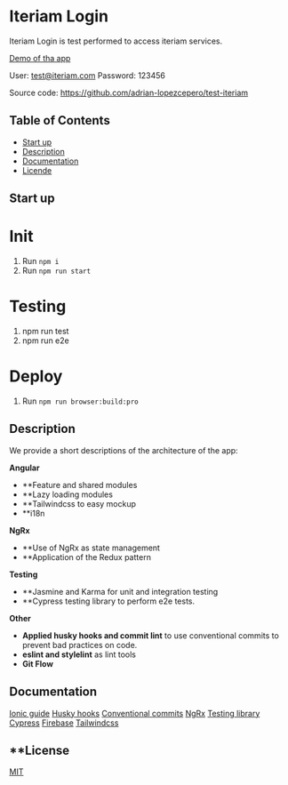 # Iteriam Login

Iteriam Login is test performed to access iteriam services.

[Demo of tha app](https://iteriam-app.web.app/login)

User: test@iteriam.com
Password: 123456

Source code: https://github.com/adrian-lopezcepero/test-iteriam

## Table of Contents

- [Start up](#description)
- [Description](#description)
- [Documentation](#Documentation)
- [Licende](#License)

## **Start up**

# Init

1. Run `npm i`
2. Run `npm run start`

# Testing

1. npm run test
2. npm run e2e

# Deploy

1. Run `npm run browser:build:pro`

## **Description**

We provide a short descriptions of the architecture of the app:

**Angular**

- **Feature and shared modules
- **Lazy loading modules
- **Tailwindcss to easy mockup
- **i18n

**NgRx**

- **Use of NgRx as state management
- **Application of the Redux pattern

**Testing**

- **Jasmine and Karma for unit and integration testing
- **Cypress testing library to perform e2e tests.

**Other**

- **Applied husky hooks and commit lint** to use conventional commits to prevent bad practices on code.
- **eslint and stylelint** as lint tools
- **Git Flow**


## **Documentation**

[Ionic guide](https://ionicframework.com/docs/intro/cli)
[Husky hooks](https://typicode.github.io/husky/#/)
[Conventional commits](https://www.conventionalcommits.org/en/v1.0.0/)
[NgRx](https://ngrx.io/docs)
[Testing library](https://testing-library.com/)
[Cypress](https://testing-library.com/docs/cypress-testing-library/intro/)
[Firebase](https://firebase.google.com/)
[Tailwindcss](https://tailwindcss.com/)

## **License

[MIT](https://choosealicense.com/licenses/mit/)

